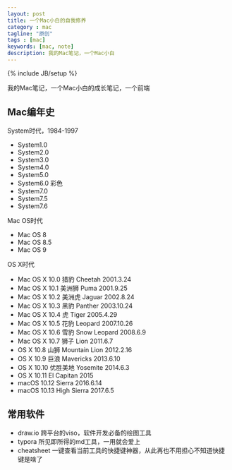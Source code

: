 ```yaml
---
layout: post
title: 一个Mac小白的自我修养
category : mac
tagline: "原创"
tags : [mac]
keywords: [mac, note]
description: 我的Mac笔记，一个Mac小白
--- 
```

{% include JB/setup %}

我的Mac笔记，一个Mac小白的成长笔记，一个前端

## Mac编年史
System时代，1984-1997

- System1.0 
- System2.0
- System3.0
- System4.0
- System5.0
- System6.0 彩色
- System7.0
- System7.5
- System7.6

Mac OS时代
- Mac OS 8
- Mac OS 8.5
- Mac OS 9

OS X时代
- Mac OS X 10.0 猎豹 Cheetah 2001.3.24
- Mac OS X 10.1 美洲狮 Puma 2001.9.25
- Mac OS X 10.2 美洲虎 Jaguar 2002.8.24
- Mac OS X 10.3 黑豹 Panther 2003.10.24
- Mac OS X 10.4 虎 Tiger 2005.4.29
- Mac OS X 10.5 花豹 Leopard 2007.10.26
- Mac OS X 10.6 雪豹 Snow Leopard 2008.6.9
- Mac OS X 10.7 狮子 Lion 2011.6.7
- OS X 10.8 山狮 Mountain Lion 2012.2.16
- OS X 10.9 巨浪 Mavericks 2013.6.10
- OS X 10.10 优胜美地 Yosemite 2014.6.3
- OS X 10.11 El Capitan 2015
- macOS 10.12 Sierra 2016.6.14
- macOS 10.13 High Sierra 2017.6.5

## 常用软件
- draw.io 跨平台的viso，软件开发必备的绘图工具
- typora 所见即所得的md工具，一用就会爱上
- cheatsheet 一键查看当前工具的快捷键神器，从此再也不用担心不知道快捷键是啥了
